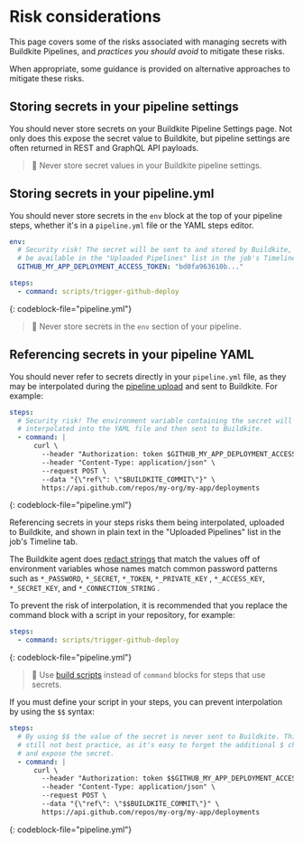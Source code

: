 # Risk considerations

This page covers some of the risks associated with managing secrets with Buildkite Pipelines, and _practices you should avoid_ to mitigate these risks.

When appropriate, some guidance is provided on alternative approaches to mitigate these risks.

## Storing secrets in your pipeline settings

You should never store secrets on your Buildkite Pipeline Settings page. Not only does this expose the secret value to Buildkite, but pipeline settings are often returned in REST and GraphQL API payloads.

> 📘 Never store secret values in your Buildkite pipeline settings.

## Storing secrets in your pipeline.yml

You should never store secrets in the `env` block at the top of your pipeline steps, whether it's in a `pipeline.yml` file or the YAML steps editor.

```yml
env:
  # Security risk! The secret will be sent to and stored by Buildkite, and
  # be available in the "Uploaded Pipelines" list in the job's Timeline tab.
  GITHUB_MY_APP_DEPLOYMENT_ACCESS_TOKEN: "bd0fa963610b..."

steps:
  - command: scripts/trigger-github-deploy
```
{: codeblock-file="pipeline.yml"}

> 📘 Never store secrets in the `env` section of your pipeline.

## Referencing secrets in your pipeline YAML

You should never refer to secrets directly in your `pipeline.yml` file, as they may be interpolated during the [pipeline upload](/docs/agent/v3/cli-pipeline#uploading-pipelines) and sent to Buildkite. For example:

```yaml
steps:
  # Security risk! The environment variable containing the secret will be
  # interpolated into the YAML file and then sent to Buildkite.
  - command: |
      curl \
        --header "Authorization: token $GITHUB_MY_APP_DEPLOYMENT_ACCESS_TOKEN" \
        --header "Content-Type: application/json" \
        --request POST \
        --data "{\"ref\": \"$BUILDKITE_COMMIT\"}" \
        https://api.github.com/repos/my-org/my-app/deployments
```
{: codeblock-file="pipeline.yml"}

Referencing secrets in your steps risks them being interpolated, uploaded to Buildkite, and shown in plain text in the "Uploaded Pipelines" list in the job's Timeline tab.

The Buildkite agent does [redact strings](/docs/pipelines/configure/managing-log-output#redacted-environment-variables) that match the values off of environment variables whose names match common password patterns such as `*_PASSWORD`, `*_SECRET`, `*_TOKEN`, `*_PRIVATE_KEY` ,  `*_ACCESS_KEY`, `*_SECRET_KEY`, and `*_CONNECTION_STRING` .

To prevent the risk of interpolation, it is recommended that you replace the command block with a script in your repository, for example:

```yml
steps:
  - command: scripts/trigger-github-deploy
```
{: codeblock-file="pipeline.yml"}

> 📘
> Use [build scripts](/docs/pipelines/configure/writing-build-scripts) instead of `command` blocks for steps that use secrets.

If you must define your script in your steps, you can prevent interpolation by using the `$$` syntax:

```yml
steps:
  # By using $$ the value of the secret is never sent to Buildkite. This is
  # still not best practice, as it's easy to forget the additional $ character
  # and expose the secret.
  - command: |
      curl \
        --header "Authorization: token $$GITHUB_MY_APP_DEPLOYMENT_ACCESS_TOKEN" \
        --header "Content-Type: application/json" \
        --request POST \
        --data "{\"ref\": \"$$BUILDKITE_COMMIT\"}" \
        https://api.github.com/repos/my-org/my-app/deployments
```
{: codeblock-file="pipeline.yml"}
